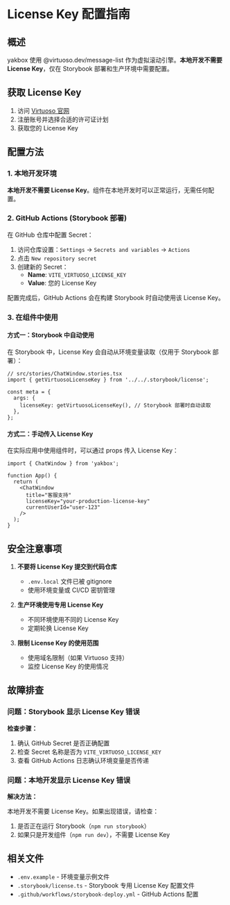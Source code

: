 # License Key 配置指南

## 概述

yakbox 使用 @virtuoso.dev/message-list 作为虚拟滚动引擎。**本地开发不需要 License Key**，仅在 Storybook 部署和生产环境中需要配置。

## 获取 License Key

1. 访问 [Virtuoso 官网](https://virtuoso.dev)
2. 注册账号并选择合适的许可证计划
3. 获取您的 License Key

## 配置方法

### 1. 本地开发环境

**本地开发不需要 License Key**。组件在本地开发时可以正常运行，无需任何配置。

### 2. GitHub Actions (Storybook 部署)

在 GitHub 仓库中配置 Secret：

1. 访问仓库设置：`Settings` → `Secrets and variables` → `Actions`
2. 点击 `New repository secret`
3. 创建新的 Secret：
   - **Name**: `VITE_VIRTUOSO_LICENSE_KEY`
   - **Value**: 您的 License Key

配置完成后，GitHub Actions 会在构建 Storybook 时自动使用该 License Key。

### 3. 在组件中使用

#### 方式一：Storybook 中自动使用

在 Storybook 中，License Key 会自动从环境变量读取（仅用于 Storybook 部署）：

```tsx
// src/stories/ChatWindow.stories.tsx
import { getVirtuosoLicenseKey } from '../../.storybook/license';

const meta = {
  args: {
    licenseKey: getVirtuosoLicenseKey(), // Storybook 部署时自动读取
  },
};
```

#### 方式二：手动传入 License Key

在实际应用中使用组件时，可以通过 props 传入 License Key：

```tsx
import { ChatWindow } from 'yakbox';

function App() {
  return (
    <ChatWindow
      title="客服支持"
      licenseKey="your-production-license-key"
      currentUserId="user-123"
    />
  );
}
```

## 安全注意事项

1. **不要将 License Key 提交到代码仓库**
   - `.env.local` 文件已被 gitignore
   - 使用环境变量或 CI/CD 密钥管理

2. **生产环境使用专用 License Key**
   - 不同环境使用不同的 License Key
   - 定期轮换 License Key

3. **限制 License Key 的使用范围**
   - 使用域名限制（如果 Virtuoso 支持）
   - 监控 License Key 的使用情况

## 故障排查

### 问题：Storybook 显示 License Key 错误

**检查步骤：**

1. 确认 GitHub Secret 是否正确配置
2. 检查 Secret 名称是否为 `VITE_VIRTUOSO_LICENSE_KEY`
3. 查看 GitHub Actions 日志确认环境变量是否传递

### 问题：本地开发显示 License Key 错误

**解决方法：**

本地开发不需要 License Key。如果出现错误，请检查：

1. 是否正在运行 Storybook（`npm run storybook`）
2. 如果只是开发组件（`npm run dev`），不需要 License Key

## 相关文件

- `.env.example` - 环境变量示例文件
- `.storybook/license.ts` - Storybook 专用 License Key 配置文件
- `.github/workflows/storybook-deploy.yml` - GitHub Actions 配置
